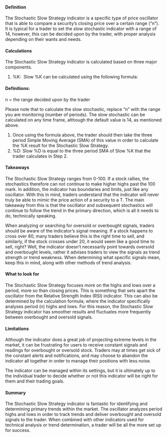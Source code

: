 #### Definition

The Stochastic Slow Strategy indicator is a specific type of price oscillator that is able to compare a security’s closing price over a certain range (“n”). It is typical for a trader to set the slow stochastic indicator with a range of 14, however, this can be decided upon by the trader, with proper analysis depending on their wants and needs.

#### Calculations

The Stochastic Slow Strategy indicator is calculated based on three major components.

1. %K:  Slow %K can be calculated using the following formula:

#### Definitions:

n = the range decided upon by the trader

Please note that to calculate the slow stochastic, replace “n” with the range you are monitoring (number of periods). The slow stochastic can be calculated on any time frame, although the default value is 14, as mentioned above.

1. Once using the formula above, the trader should then take the three period Simple Moving Average (SMA) of this value in order to calculate the %K result for the Stochastic Slow Strategy.
2. %D: Slow %D is equal to the three period SMA of Slow %K that the trader calculates in Step 2.

#### Takeaways

The Stochastic Slow Strategy ranges from 0-100. If a stock rallies, the stochastics therefore can not continue to make higher highs past the 100 mark. In addition, the indicator has boundaries and limits, just like any oscillator. With this in mind, traders understand that the indicator will never truly be able to mimic the price action of a security to a T. The main takeaway from this is that the oscillator and subsequent stochastics will continue to follow the trend in the primary direction, which is all it needs to do, technically speaking.

When analyzing or searching for oversold or overbought signals, traders should be aware of the indicator’s signal meaning. If a stock happens to cross over 80, many traders believe this is the right time to sell, and similarly, if the stock crosses under 20, it would seem like a good time to sell, right? Well, the indicator doesn’t necessarily point towards oversold and overbought levels, rather it advises traders to view the signals as trend strength or trend weakness. When determining what specific signals mean, keep this in mind, along with other methods of trend analysis.

#### What to look for

The Stochastic Slow Strategy focuses more on the highs and lows over a period, more so than closing prices. This is something that sets apart the oscillator from the Relative Strength Index (RSI) indicator. This can also be determined by the calculation formula; where the indicator specifically analyses period (n) highs and lows. For this reason, the Stochastic Slow Strategy indicator has smoother results and fluctuates more frequently between overbought and oversold signals.

#### Limitations

Although the indicator does a great job of projecting extreme levels in the market, it can be frustrating for users to receive constant signals and readings for overbought or oversold stock. Traders may at times get sick of the constant alerts and notifications, and may choose to abandon the indicator all together in order to manage their positions with less noise.

The indicator can be managed within its settings, but it is ultimately up to the individual trader to decide whether or not this indicator will be right for them and their trading goals.

#### Summary

The Stochastic Slow Strategy indicator is fantastic for identifying and determining primary trends within the market. The oscillator analyzes period highs and lows in order to track trends and deliver overbought and oversold signals to the trader. When combined with other indicators used for technical analysis or trend determination, a trader will be all the more set up for success.
